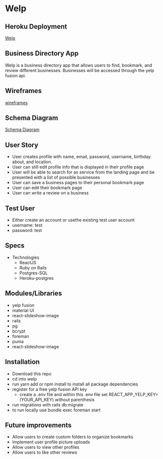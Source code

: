# Welp

## Heroku Deployment

[Welp](https://welpme.herokuapp.com/)

## Business Directory App

Welp is a business directory app that allows users to find, bookmark, and review different businesses. Businesses will be accessed through the yelp fusion api.

## Wireframes

[wireframes](https://imgur.com/a/xB59vAM)

## Schema Diagram

[Schema Diagram](https://imgur.com/YnbpJhm)

## User Story

- User creates profile with name, email, password, username, birthday. about, and location.
- User can still edit profile info that is displayed in their profile page
- User will be able to search for as service from the landing page and be presented with a list of possible businesses
- User can save a business pages to their personal bookmark page
- User can edit their bookmark page
- User can write a review on a business

## Test User

- Either create an account or usethe existing test user account
- username: test
- password: test

## Specs

- Technologies
  - ReactJS
  - Ruby on Rails
  - Postgres-SQL
  - Heroku-postgres

## Modules/Libraries

- yelp fusion
- material UI
- react-slideshow-image
- rails
- pg
- bcrypt
- foreman
- puma
- react-slideshow-image

## Installation

- Download this repo
- cd into welp
- run yarn add or npm install to install all package dependencies
- register for a free yelp fusion API key
  - create a .env file and within this .env file set REACT_APP_YELP_KEY=(YOUR_API_KEY) without parenthesis
- run migrations with rails db:migrate
- to run locally use bundle exec foreman start

## Future improvements

- Allow users to create custom folders to organize bookmarks
- Implement user profile picture uploads
- Allow users to view other profiles
- Allow users to like other reviews
